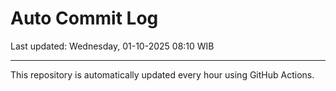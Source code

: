 # Auto Commit Log

Last updated: Wednesday, 01-10-2025 08:10 WIB

---

This repository is automatically updated every hour using GitHub Actions.
